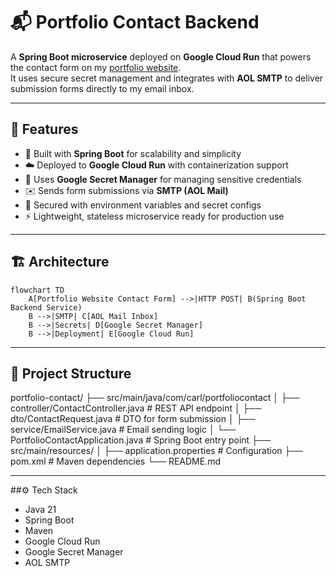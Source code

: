 # 📬 Portfolio Contact Backend

A **Spring Boot microservice** deployed on **Google Cloud Run** that powers the contact form on my [portfolio website](https://carllalonde.com).  
It uses secure secret management and integrates with **AOL SMTP** to deliver submission forms directly to my email inbox.

---

## 🚀 Features
- 🌱 Built with **Spring Boot** for scalability and simplicity  
- ☁️ Deployed to **Google Cloud Run** with containerization support  
- 🔑 Uses **Google Secret Manager** for managing sensitive credentials  
- ✉️ Sends form submissions via **SMTP (AOL Mail)**  
- 🔐 Secured with environment variables and secret configs  
- ⚡ Lightweight, stateless microservice ready for production use  

---

## 🏗️ Architecture
```mermaid
flowchart TD
    A[Portfolio Website Contact Form] -->|HTTP POST| B(Spring Boot Backend Service)
    B -->|SMTP| C[AOL Mail Inbox]
    B -->|Secrets| D[Google Secret Manager]
    B -->|Deployment| E[Google Cloud Run]
```

---

## 📂 Project Structure
portfolio-contact/
├── src/main/java/com/carl/portfoliocontact
│   ├── controller/ContactController.java   # REST API endpoint
│   ├── dto/ContactRequest.java             # DTO for form submission
│   ├── service/EmailService.java           # Email sending logic
│   └── PortfolioContactApplication.java    # Spring Boot entry point
├── src/main/resources/
│   ├── application.properties              # Configuration
├── pom.xml                                 # Maven dependencies
└── README.md

---

##⚙️ Tech Stack
- Java 21
- Spring Boot
- Maven
- Google Cloud Run
- Google Secret Manager
- AOL SMTP
